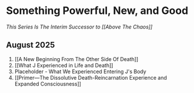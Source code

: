 # Something Powerful, New, and Good
*This Series Is The Interim Successor to [[Above The Chaos]]*  

## August 2025

1. [[A New Beginning From The Other Side Of Death]]   
2. [[What J Experienced in Life and Death]]   
3. Placeholder - What We Experienced Entering J's Body  
4. [[Primer—The Dissolutive Death-Reincarnation Experience and Expanded Consciousness]]  

